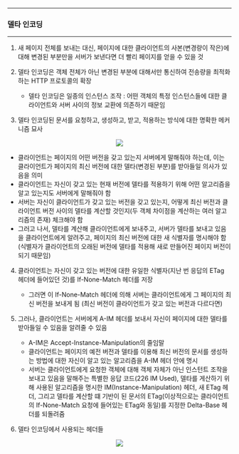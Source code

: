 -----
### 델타 인코딩
-----
1. 새 페이지 전체를 보내는 대신, 페이지에 대한 클라이언트의 사본(변경량이 작은)에 대해 변경된 부분만을 서버가 보낸다면 더 빨리 페이지를 얻을 수 있을 것
2. 델타 인코딩은 객체 전체가 아닌 변경된 부분에 대해서만 통신하여 전송량을 최적화하는 HTTP 프로토콜의 확장
   - 델타 인코딩은 일종의 인스턴스 조작 : 어떤 객체의 특정 인스턴스들에 대한 클라이언트와 서버 사이의 정보 교환에 의존하기 때문임

3. 델타 인코딩된 문서를 요청하고, 생성하고, 받고, 적용하는 방식에 대한 명확한 메커니즘 묘사
<div align="center">
<img src="https://github.com/user-attachments/assets/f2c4b054-8317-4b52-973e-cf6a40002620">
</div>

   - 클라이언트는 페이지의 어떤 버전을 갖고 있는지 서버에게 말해줘야 하는데, 이는 클라이언트가 페이지의 최신 버전에 대한 델타(변경된 부분)를 받아들일 의사가 있음을 의미
   - 클라이언트는 자신이 갖고 있는 현재 버전에 델타를 적용하기 위해 어떤 알고리즘을 알고 있는지도 서버에게 말해줘야 함
   - 서버는 자신이 클라이언트가 갖고 있는 버전을 갖고 있는지, 어떻게 최신 버전과 클라이언트 버전 사이의 델타를 계산할 것인지(두 객체 차이점을 계산하는 여러 알고리즘의 존재) 체크해야 함
   - 그러고 나서, 델타를 계산해 클라이언트에게 보내주고, 서버가 델타를 보내고 있음을 클라이언트에게 알려주고, 페이지의 최신 버전에 대한 새 식별자를 명시해야 함 (식별자가 클라이언트의 오래된 버전에 델타를 적용해 새로 만들어진 페이지 버전이 되기 때문임)

4. 클라이언트는 자신이 갖고 있는 버전에 대한 유일한 식별자(지난 번 응답의 ETag 헤더에 들어있던 것)를 If-None-Match 헤더를 저장
   - 그러면 이 If-None-Match 헤더에 의해 서버는 클라이언트에게 그 페이지의 최신 버전을 보내게 됨 (최신 버전이 클라이언트가 갖고 있는 버전과 다르다면)

5. 그러나, 클라이언트는 서버에게 A-IM 헤더를 보내서 자신이 페이지에 대한 델타를 받아들일 수 있음을 알려줄 수 있음
   - A-IM은 Accept-Instance-Manipulation의 줄임말
   - 클라이언트는 페이지의 예전 버전과 델타를 이용해 최신 버전의 문서를 생성하는 방법에 대한 자신이 알고 있는 알고리즘을 A-IM 헤더 안에 명시
   - 서버는 클라이언트에게 요청한 객체에 대해 객체 자체가 아닌 인스턴트 조작을 보내고 있음을 말해주는 특별한 응답 코드(226 IM Used), 델타를 게산하기 위해 사용된 알고리즘을 명시한 IM(Instance-Manipulation) 헤더, 새 ETag 헤더, 그리고 델타를 계산할 떄 기반이 된 문서의 ETag(이상적으로는 클라이언트의 If-None-Match 요청에 들어있는 ETag와 동일)를 지정한 Delta-Base 헤더를 되돌려줌

6. 델타 인코딩에서 사용되는 헤더들
<div align="center">
<img src="https://github.com/user-attachments/assets/68db2f81-6de2-4ef2-bdc0-dd206a946caa">
</div>
